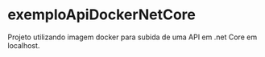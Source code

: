 # exemploApiDockerNetCore
Projeto utilizando imagem docker para subida de uma API em .net Core em localhost.
